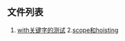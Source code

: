 ## 文件列表
1. [with关键字的测试](https://github.com/BruceYuj/Basic-JavaScript/blob/master/with_expression.html)
2.[scope和hoisting](https://github.com/BruceYuj/Basic-JavaScript/blob/master/scope-test/scope.html)